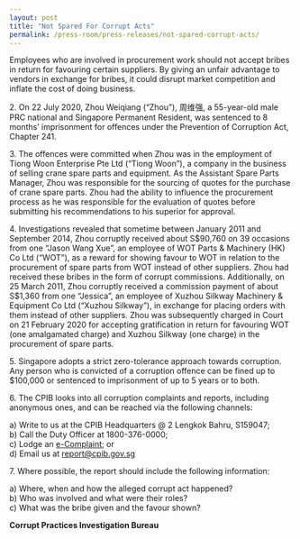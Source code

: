 ```yaml
---
layout: post
title: "Not Spared For Corrupt Acts"
permalink: /press-room/press-releases/not-spared-corrupt-acts/
---
```

Employees who are involved in procurement work should not accept bribes in return for favouring certain suppliers. By giving an unfair advantage to vendors in exchange for bribes, it could disrupt market competition and inflate the cost of doing business.

2\.        On 22 July 2020, Zhou Weiqiang (“Zhou”), 周维强, a 55-year-old male PRC national and Singapore Permanent Resident, was sentenced to 8 months’ imprisonment for offences under the Prevention of Corruption Act, Chapter 241.

3\.        The offences were committed when Zhou was in the employment of Tiong Woon Enterprise Pte Ltd (“Tiong Woon”), a company in the business of selling crane spare parts and equipment. As the Assistant Spare Parts Manager, Zhou was responsible for the sourcing of quotes for the purchase of crane spare parts. Zhou had the ability to influence the procurement process as he was responsible for the evaluation of quotes before submitting his recommendations to his superior for approval.

4\.         Investigations revealed that sometime between January 2011 and September 2014, Zhou corruptly received about S$90,760 on 39 occasions from one “Jason Wang Xue”, an employee of WOT Parts & Machinery (HK) Co Ltd (“WOT”), as a reward for showing favour to WOT in relation to the procurement of spare parts from WOT instead of other suppliers. Zhou had received these bribes in the form of corrupt commissions. Additionally, on 25 March 2011, Zhou corruptly received a commission payment of about S$1,360 from one “Jessica”, an employee of Xuzhou Silkway Machinery & Equipment Co Ltd (“Xuzhou Silkway”), in exchange for placing orders with them instead of other suppliers. Zhou was subsequently charged in Court on 21 February 2020 for accepting gratification in return for favouring WOT (one amalgamated charge) and Xuzhou Silkway (one charge) in the procurement of spare parts.

5\.         Singapore adopts a strict zero-tolerance approach towards corruption. Any person who is convicted of a corruption offence can be fined up to $100,000 or sentenced to imprisonment of up to 5 years or to both.
     
6\.         The CPIB looks into all corruption complaints and reports, including anonymous ones, and can be reached via the following channels:

a) Write to us at the CPIB Headquarters @ 2 Lengkok Bahru, S159047;<br />
b) Call the Duty Officer at 1800-376-0000;<br />
c) Lodge an [e-Complaint](/e-services/e-complaint-for-corrupt-conduct); or<br>
d) Email us at <a class="spamspan" href="mailto:report@cpib.gov.sg">report@cpib.gov.sg</a>

7\.        Where possible, the report should include the following information:

a) Where, when and how the alleged corrupt act happened?<br />
b) Who was involved and what were their roles?<br />
c) What was the bribe given and the favour shown?

**Corrupt Practices Investigation Bureau**
